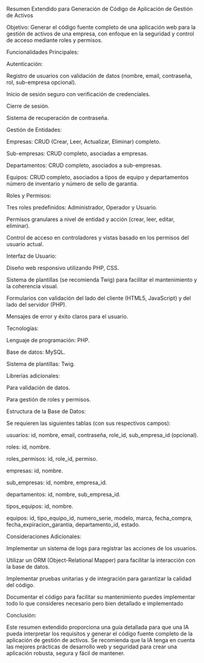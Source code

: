 Resumen Extendido para Generación de Código de Aplicación de Gestión de Activos

Objetivo: Generar el código fuente completo de una aplicación web para la gestión de activos de una empresa, con enfoque en la seguridad y control de acceso mediante roles y permisos.

Funcionalidades Principales:

Autenticación:

Registro de usuarios con validación de datos (nombre, email, contraseña, rol, sub-empresa opcional).

Inicio de sesión seguro con verificación de credenciales.

Cierre de sesión.

Sistema de recuperación de contraseña.

Gestión de Entidades:

Empresas: CRUD (Crear, Leer, Actualizar, Eliminar) completo.

Sub-empresas: CRUD completo, asociadas a empresas.

Departamentos: CRUD completo, asociados a sub-empresas.

Equipos: CRUD completo, asociados a tipos de equipo y departamentos número de inventario y número de sello de garantia.

Roles y Permisos:

Tres roles predefinidos: Administrador, Operador y Usuario.

Permisos granulares a nivel de entidad y acción (crear, leer, editar, eliminar).

Control de acceso en controladores y vistas basado en los permisos del usuario actual.

Interfaz de Usuario:

Diseño web responsivo utilizando PHP, CSS.

Sistema de plantillas (se recomienda Twig) para facilitar el mantenimiento y la coherencia visual.

Formularios con validación del lado del cliente (HTML5, JavaScript) y del lado del servidor (PHP).

Mensajes de error y éxito claros para el usuario.

Tecnologías:

Lenguaje de programación: PHP.

Base de datos: MySQL.

Sistema de plantillas: Twig.

Librerías adicionales:

Para validación de datos.

Para gestión de roles y permisos.

Estructura de la Base de Datos:


Se requieren las siguientes tablas (con sus respectivos campos):

usuarios: id, nombre, email, contraseña, role_id, sub_empresa_id (opcional).

roles: id, nombre.

roles_permisos: id, role_id, permiso.

empresas: id, nombre.

sub_empresas: id, nombre, empresa_id.

departamentos: id, nombre, sub_empresa_id.

tipos_equipos: id, nombre.

equipos: id, tipo_equipo_id, numero_serie, modelo, marca, fecha_compra, fecha_expiracion_garantia, departamento_id, estado.

Consideraciones Adicionales:

Implementar un sistema de logs para registrar las acciones de los usuarios.

Utilizar un ORM (Object-Relational Mapper) para facilitar la interacción con la base de datos.

Implementar pruebas unitarias y de integración para garantizar la calidad del código.

Documentar el código para facilitar su mantenimiento puedes implementar todo lo que consideres necesario pero bien detallado e implementado 


Conclusión:

Este resumen extendido proporciona una guía detallada para que una IA pueda interpretar los requisitos y generar el código fuente completo de la aplicación de gestión de activos. Se recomienda que la IA tenga en cuenta las mejores prácticas de desarrollo web y seguridad para crear una aplicación robusta, segura y fácil de mantener.
